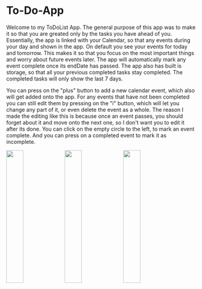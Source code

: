 # To-Do-App

Welcome to my ToDoList App. The general purpose of this app was to make it so that you are greated only by the tasks you have ahead of you.
Essentially, the app is linked with your Calendar, so that any events during your day and shown in the app. On default you see your events for today and tomorrow. This makes it so that you focus on the most important things and worry about future events later. The app will automatically mark any event complete once its endDate has passed. The app also has built is storage, so that all your previous completed tasks stay completed. The completed tasks will only show the last 7 days. 

You can press on the "plus" button to add a new calendar event, which also will get added onto the app. For any events that have not been completed you can still edit them by pressing on the "i" button, which will let you change any part of it, or even delete the event as a whole. The reason I made the editing like this is because once an event passes, you should forget about it and move onto the next one, so I don't want you to edit it after its done.
You can click on the empty circle to the left, to mark an event complete. And you can press on a completed event to mark it as incomplete.


<p float="left">
  <img src="https://user-images.githubusercontent.com/107354647/173237459-c8ce8dce-445b-4f77-beb3-2d13faeb5163.png" width="30%" />
  <img src="https://user-images.githubusercontent.com/107354647/173237460-c0447b7f-2cbf-4c4d-8956-5e734e7a5cd6.png" width="30%" /> 
  <img src="https://user-images.githubusercontent.com/107354647/173237463-d496e769-61fd-40b7-b71d-2c8eca533211.png" width="30%" /> 
</p>


